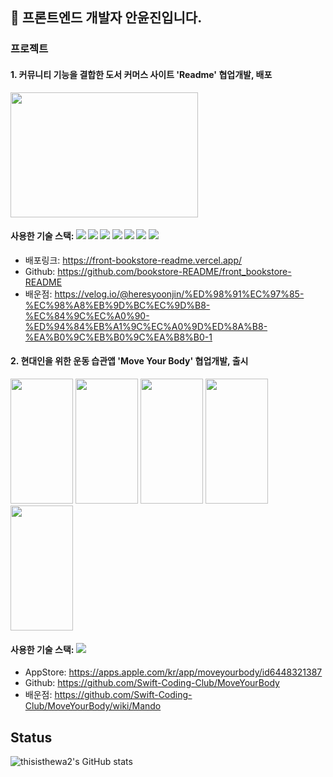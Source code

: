 ## 👋 프론트엔드 개발자 안윤진입니다. 

### 프로젝트
#### 1. 커뮤니티 기능을 결합한 도서 커머스 사이트 'Readme' 협업개발, 배포
<img src="https://github.com/thisisthewa2/thisisthewa2/assets/119280160/3a6df636-2691-4e28-ba6f-5beda5627109" width="300" height="200"/>

#### 사용한 기술 스택: <img src="https://img.shields.io/badge/nextjs-000000?style=for-the-badge&logo=next.js&logoColor=white"> <img src="https://img.shields.io/badge/react-61DAFB?style=for-the-badge&logo=react&logoColor=white"> <img src="https://img.shields.io/badge/typescript-3178C6?style=for-the-badge&logo=typescript&logoColor=white"> <img src="https://img.shields.io/badge/tailwind-06B6D4?style=for-the-badge&logo=tailwindcss&logoColor=white"> <img src="https://img.shields.io/badge/reactquery-FF4154?style=for-the-badge&logo=reactquery&logoColor=white">  <img src="[https://img.shields.io/badge/axios-5a29e4?style=for-the-badge&logo=axios&logoColor=white](https://img.shields.io/badge/reactquery-FF4154?style=for-the-badge&logo=reactQuery&logoColor=white)"> <img src="[https://img.shields.io/badge/reacthookform-ec5990?style=for-the-badge&logo=reacthookform&logoColor=white](https://img.shields.io/badge/github-181717?style=for-the-badge&logo=github&logoColor=white)">

- 배포링크: https://front-bookstore-readme.vercel.app/
- Github: https://github.com/bookstore-README/front_bookstore-README
- 배운점: https://velog.io/@heresyoonjin/%ED%98%91%EC%97%85-%EC%98%A8%EB%9D%BC%EC%9D%B8-%EC%84%9C%EC%A0%90-%ED%94%84%EB%A1%9C%EC%A0%9D%ED%8A%B8-%EA%B0%9C%EB%B0%9C%EA%B8%B0-1


#### 2. 현대인을 위한 운동 습관앱 'Move Your Body' 협업개발, 출시
<img src="https://github.com/thisisthewa2/thisisthewa2/assets/119280160/168dc489-6052-440e-9a3f-495fb1c7ab8e" width="100" height="200"/>
<img src="https://github.com/thisisthewa2/thisisthewa2/assets/119280160/9f48cf67-1954-41a3-a2bf-8775812ba5c9" width="100" height="200"/>
<img src="https://github.com/thisisthewa2/thisisthewa2/assets/119280160/93934f9e-545f-4879-b6d7-45bf9af5e0f1" width="100" height="200"/>
<img src="https://github.com/thisisthewa2/thisisthewa2/assets/119280160/6154a8a9-34f2-4363-9263-f08a191337a3" width="100" height="200"/>
<img src="https://github.com/thisisthewa2/thisisthewa2/assets/119280160/e8fa1792-ab70-4e4f-bb0a-bfd22ee3638a" width="100" height="200"/>

#### 사용한 기술 스택: <img src="https://img.shields.io/badge/Swift-F05138?style=flat-square&logo=Swift&logoColor=white"/>
- AppStore: https://apps.apple.com/kr/app/moveyourbody/id6448321387
- Github: https://github.com/Swift-Coding-Club/MoveYourBody
- 배운점: https://github.com/Swift-Coding-Club/MoveYourBody/wiki/Mando
  




## Status
![thisisthewa2's GitHub stats](https://github-readme-stats.vercel.app/api?username=thisisthewa2&show_icons=true&theme=radical)


